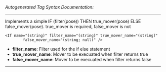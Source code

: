 _Autogenerated Tag Syntax Documentation:_

---
Implements a simple IF (filter(pose)) THEN true_mover(pose) ELSE false_mover(pose). true_mover is required, false_mover is not

```
<If name="(string)" filter_name="(string)" true_mover_name="(string)"
        false_mover_name="(string; null)" />
```

-   **filter_name**: Filter used for the if else statement
-   **true_mover_name**: Mover to be execuated when filter returns true
-   **false_mover_name**: Mover to be execuated when filter returns false

---
